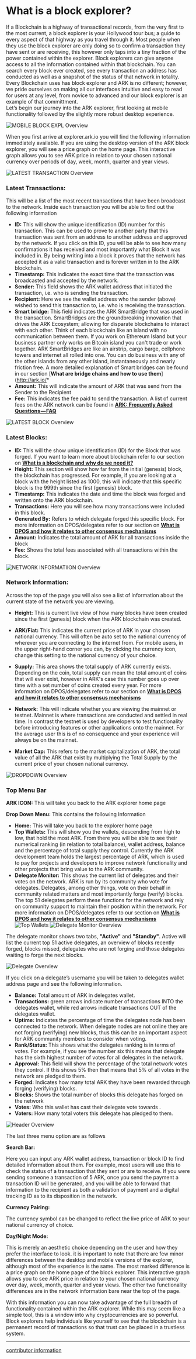 # What is a block explorer?

If a Blockchain is a highway of transactional records, from the very first to the most current, a block explorer is your Hollywood tour bus; a guide to every aspect of that highway as you travel through it.  Most people when they use the block explorer are only doing so to confirm a transaction they have sent or are receiving, this however only taps into a tiny fraction of the power contained within the explorer. 
Block explorers can give anyone access to all the information contained within that blockchain.  You can search every block ever created, see every transaction an address has conducted as well as a snapshot of the status of that network in totality. 
Every Blockchain uses has block explorer and ARK is no different; however, we pride ourselves on making all our interfaces intuitive and easy to read for users at any level, from novice to advanced and our block explorer is an example of that committment.  
Let’s begin our journey into the ARK explorer, first looking at mobile functionality followed by the slightly more robust desktop experience.

![MOBILE BLOCK EXPL Overview](./assets/img/MobileBlockExplorerOverview.png)

When you first arrive at explorer.ark.io you will find the following information immediately available. 
If you are using the desktop version of the ARK block explorer, you will see a price graph on the home page.  This interactive graph allows you to see ARK price in relation to your chosen national currency over periods of day, week, month, quarter and year views.  

![LATEST TRANSACTION Overview](./assets/img/LatestTransactionOverview.png)

### Latest Transactions:

This will be a list of the most recent transactions that have been broadcast to the network.  Inside each transaction you will be able to find out the following information 
-    **ID:** This will show the unique identification (ID) number for this transaction.  This can be used to prove to another party that this transaction was sent from an address to another address and approved by the network.  If you click on this ID, you will be able to see how many confirmations it has received and most importantly what Block it was included in.  By being writing into a block it proves that the network has accepted it as a valid transaction and is forever written in to the ARK blockchain.
-    **Timestamp:** This indicates the exact time that the transaction was broadcasted and accepted by the network.  
-    **Sender:** This field shows the ARK wallet address that initiated the transaction, i.e. who is sending the transaction. 
-    **Recipient:** Here we see the wallet address who the sender (above) wished to send this transaction to, i.e. who is receiving the transaction. 
-    **Smart bridge:** This field indicates the ARK SmartBridge that was used in the transaction.  SmartBridges are the groundbreaking innovation that drives the ARK Ecosystem; allowing for disparate blockchains to interact with each other.  Think of each blockchain like an island with no communication between them. If you work on Ethereum Island but your business partner only works on Bitcoin island you can't trade or work together.  ARK SmartBridges are like an airstrip, cargo barge, cellphone towers and internet all rolled into one.  You can do business with any of the other islands from any other island, instantaneously and nearly friction free.  A more detailed explanation of Smart bridges can be found in our section [**What are bridge chains and how to use them**](http://ark.io/*   
-    **Amount:** This will indicate the amount of ARK that was send from the Sender to the Recipient 
-    **Fee:** This indicates the fee paid to send the transaction.  A list of current fees on the ARK network can be found in [**ARK: Frequently Asked Questions — FAQ**](https://blog.ark.io/ark-frequently-asked-questions-faq-bcb90a0537cc)

![LATEST BLOCK Overview](./assets/img/LatestBlockOverview.png)
### Latest Blocks: 
-    **ID:** This will the show unique identification (ID) for the Block that was forged.    If you want to learn more about blockchain refer to our section on [**What is a blockchain and why do we need it?**](http://ark.io/)
-    **Height:** This section will show how far from the initial (genesis) block, the blockchain has progressed.  For example, if you are looking at a block with the height listed as 1000, this will indicate that this specific block is the 999th since the first (genesis) block. 
-    **Timestamp:** This indicates the date and time the block was forged and written onto the ARK blockchain.
-    **Transactions:** Here you will see how many transactions were included in this block.
-    **Generated By:** Refers to which delegate forged this specific block. For more information on DPOS/delegates refer to our section on [**What is DPOS and how it relates to other consensus mechanisms**](http://ark.io/)
-    **Amount:** Indicates the total amount of ARK for all transactions inside the block 
-    **Fee:** Shows the total fees associated with all transactions within the block. 

![NETWORK INFORMATIION Overview](./assets/img/NetworkInformation.png)

### Network Information: 
Across the top of the page you will also see a list of information about the current state of the network you are viewing. 
-    **Height:**  This is current live view of how many blocks have been created since the first (genesis) block when the ARK blockchain was created. 
-    **ARK/Fiat:** This indicates the current price of ARK in your chosen national currency. This will often be auto set to the national currency of wherever you are connecting to the internet from.  For mobile users, in the upper right-hand corner you can, by clicking the currency icon, change this setting to the national currency of your choice.  
-    **Supply:** This area shows the total supply of ARK currently exists.  Depending on the coin, total supply can mean the total amount of coins that will ever exist, however in ARK's case this number goes up over time with a set number of coins created every year.  For more information on DPOS/delegates refer to our section on [**What is DPOS and how it relates to other consensus mechanisms**](http://ark.io/)

-    **Network:** This will indicate whether you are viewing the mainnet or testnet. Mainnet is where transactions are conducted and settled in real time. In contrast the testnet is used by developers to test functionality before introducing features or other applications onto the mainnet.  For the average user this is of no consequence and your experience will always be on the mainnet. 
-    **Market Cap:** This refers to the market capitalization of ARK, the total value of all the ARK that exist by multiplying the Total Supply by the current price of your chosen national currency.

![DROPDOWN Overview](./assets/img/DROPDOWN.png)

### Top Menu Bar
**ARK ICON:** This will take you back to the ARK explorer home page 

**Drop Down Menu:** This contains the following Information 
-    **Home:** This will take you back to the explorer home page 
-    **Top Wallets:** This will show you the wallets, descending from high to low, that hold the most ARK.  From there you will be able to see their numerical ranking (in relation to total balance), wallet address, balance and the percentage of total supply they control.  Currently the ARK development team holds the largest percentage of ARK, which is used to pay for projects and developers to improve network functionality and other projects that bring value to the ARK community.
-    **Delegate Monitor:** This shows the current list of delegates and their votes on the network.  ARK is run by its community who vote for delegates.  Delegates, among other things, vote on their behalf in community related matters and most importantly forge (verify) blocks.  The top 51 delegates perform these functions for the network and rely on community support to maintain their position within the network.  For more information on DPOS/delegates refer to our section on [**What is DPOS and how it relates to other consensus mechanisms**](http://ark.io/)
![Top Wallets](./assets/img/TOPWALLETS.png)
![Delegate Monitor Overview](./assets/img/DELEGATEMONITOROVERVIEW.png)

The delegate monitor shows two tabs, **"Active"** and **"Standby"**.
Active will list the current top 51 active delegates, an overview of blocks recently forged, blocks missed, delegates who are not forging and those delegates waiting to forge the next blocks. 

![Delegate Overview](./assets/img/DELEGATEOVERVIEW.png)

If you click on a delegate’s username you will be taken to delegates wallet address page and see the following information.
-    **Balance:** Total amount of ARK in delegates wallet.
-    **Transactions:** green  arrows indicate number of transactions INTO the delegates wallet, while red arrows indicate transactions OUT of the delegates wallet. 
-    **Uptime:** Indicates the percentage of time the delegates node has been connected to the network. When delegate nodes are not online they are not forging (verifying) new blocks, thus this can be an important aspect for ARK community members to consider when voting.  
-    **Rank/Status:** This shows what the delegates ranking is in terms of votes.  For example, if you see the number six this means that delegate has the sixth highest number of votes for all delegates in the network. 
-    **Approval:** This field will show the percentage of the total network votes they control.  If this shows 5% then that means that 5% of all votes in the network are pledged to them.
-    **Forged:** Indicates how many total ARK they have been rewarded through forging (verifying) blocks.
-    **Blocks:** Shows the total number of blocks this delegate has forged on the network 
-    **Votes:** Who this wallet has cast their delegate vote towards .
-    **Voters:** How many total voters this delegate has pledged to them.

![Header Overview](./assets/img/HEADERoverview.png)

The last three menu option are as follows

**Search Bar:** 

Here you can input any ARK wallet address, transaction or block ID to find detailed information about them.  For example, most users will use this to check the status of a transaction that they sent or are to receive.   If you were sending someone a transaction of 5 ARK, once you send the payment a transaction ID will be generated, and you will be able to forward that information to the recipient as both a validation of payment and a digital tracking ID as to its disposition in the network.

**Currency Pairing:** 

The currency symbol can be changed to reflect the live price of ARK to your national currency of choice. 

**Day/Night Mode:** 

This is merely an aesthetic choice depending on the user and how they prefer the interface to look. 
it is important to note that there are few minor differences between the desktop and mobile versions of the explorer, although most of the experience is the same.  The most marked difference is a price graph on the home page of the block explorer.  This interactive graph allows you to see ARK price in relation to your chosen national currency  over day, week, month, quarter and year views.  The other two functionality differences are in the network information bare near the top of the page.  

With this information you can now take advantage of the full breadth of functionality contained within the ARK explorer.  While this may seem like a simple tool, this is a window into why cryptocurrencies are so powerful.  Block explorers help individuals like yourself to see that the blockchain is a permanent record of transactions so that trust can be placed in a trustless system. 

----------------
[contributor information](./assets/info.md)
